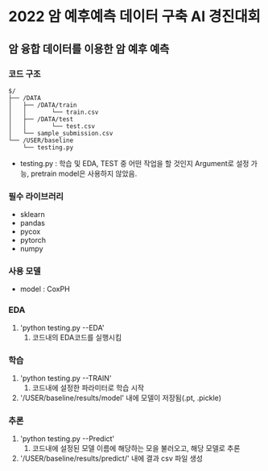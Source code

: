 # 2022 암 예후예측 데이터 구축 AI 경진대회
## 암 융합 데이터를 이용한 암 예후 예측

### 코드 구조

```
$/
├── /DATA
│   ├── /DATA/train
│   │		└── train.csv
│	├── /DATA/test	
│	│		└── test.csv
│   └── sample_submission.csv
└── /USER/baseline
    └── testing.py
```

- testing.py : 학습 및 EDA, TEST 중 어떤 작업을 할 것인지 Argument로 설정 가능, pretrain model은 사용하지 않았음.

### 필수 라이브러리
 - sklearn
 - pandas
 - pycox
 - pytorch
 - numpy

### 사용 모델
- model : CoxPH

### EDA

1. 'python testing.py --EDA'
	1. 코드내의 EDA코드를 실행시킴 

### 학습

1. 'python testing.py --TRAIN'
    1. 코드내에 설정한 파라미터로 학습 시작
2. '/USER/baseline/results/model' 내에 모델이 저장됨(.pt, .pickle)

### 추론
1. 'python testing.py --Predict'
	1. 코드내에 설정된 모델 이름에 해당하는 모을 불러오고, 해당 모델로 추론
2. '/USER/baseline/results/predict/' 내에 결과 csv 파일 생성
